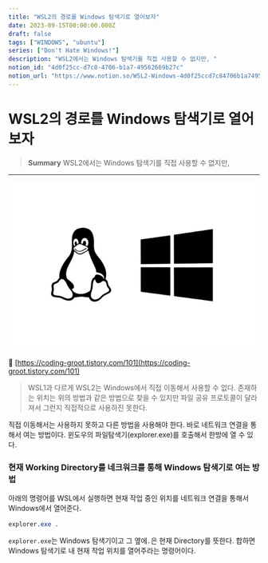 ```yaml
---
title: "WSL2의 경로를 Windows 탐색기로 열어보자"
date: 2023-09-15T00:00:00.000Z
draft: false
tags: ["WINDOWS", "ubuntu"]
series: ["Don't Hate Windows!"]
description: "WSL2에서는 Windows 탐색기를 직접 사용할 수 없지만, "
notion_id: "4d0f25cc-d7c8-4706-b1a7-49562669b27c"
notion_url: "https://www.notion.so/WSL2-Windows-4d0f25ccd7c84706b1a749562669b27c"
---
```


# WSL2의 경로를 Windows 탐색기로 열어보자

> **Summary**
> WSL2에서는 Windows 탐색기를 직접 사용할 수 없지만, 

---

![Image](image_14a5e116b83d.png)

🔗 [https://coding-groot.tistory.com/101](https://coding-groot.tistory.com/101)


> WSL1과 다르게 WSL2는 Windows에서 직접 이동해서 사용할 수 없다. 존재하는 위치는 위의 방법과 같은 방법으로 찾을 수 있지만 파일 공유 프로토콜이 달라져서 그런지 직접적으로 사용하진 못한다.

직접 이동해서는 사용하지 못하고 다른 방법을 사용해야 한다. 바로 네트워크 연결을 통해서 여는 방법이다. 윈도우의 파일탐색기(explorer.exe)를 호출해서 한방에 열 수 있다.

### **현재 Working Directory를 네크워크를 통해 Windows 탐색기로 여는 방법**

아래의 명령어를 WSL에서 실행하면 현재 작업 중인 위치를 네트워크 연결을 통해서 Windows에서 열어준다.

```css
explorer.exe .
```

`explorer.exe`는 Windows 탐색기이고 그 옆에`.`은 현재 Directory를 뜻한다. 합하면 Windows 탐색기로 내 현재 작업 위치를 열어주라는 명령어이다.

